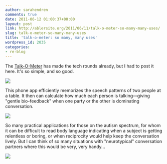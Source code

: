 ```yaml
---
author: sarahendren
comments: true
date: 2011-06-12 01:00:37+00:00
layout: post
link: http://ablersite.org/2011/06/11/talk-o-meter-so-many-many-uses/
slug: talk-o-meter-so-many-many-uses
title: 'talk-o-meter: so many, many uses'
wordpress_id: 2035
categories:
- re-blog
---
```


The [Talk-O-Meter](http://www.talk-o-meter.de/e/) has made the tech rounds already, but I had to post it here. It's so simple, and so good.

[![](http://ablersite.files.wordpress.com/2011/06/wortwaage-auf-tisch-h300.jpg)](http://ablersite.files.wordpress.com/2011/06/wortwaage-auf-tisch-h300.jpg)

This phone app efficiently memorizes the speech patterns of two people at a table. It then can calculate how much each person is talking—giving "gentle bio-feedback" when one party or the other is dominating conversation.

[![](http://ablersite.files.wordpress.com/2011/06/wortwaage-auf-tisch2-h300.jpg)](http://ablersite.files.wordpress.com/2011/06/wortwaage-auf-tisch2-h300.jpg)

So many practical applications for those on the autism spectrum, for whom it can be difficult to read body language indicating when a subject is getting relentless or boring, or when reciprocity would help keep the conversation lively. But I can think of so many situations with "neurotypical" conversation partners where this would be very, very handy...

[![](http://ablersite.files.wordpress.com/2011/06/wortwaage-h300.png)](http://ablersite.files.wordpress.com/2011/06/wortwaage-h300.png)
